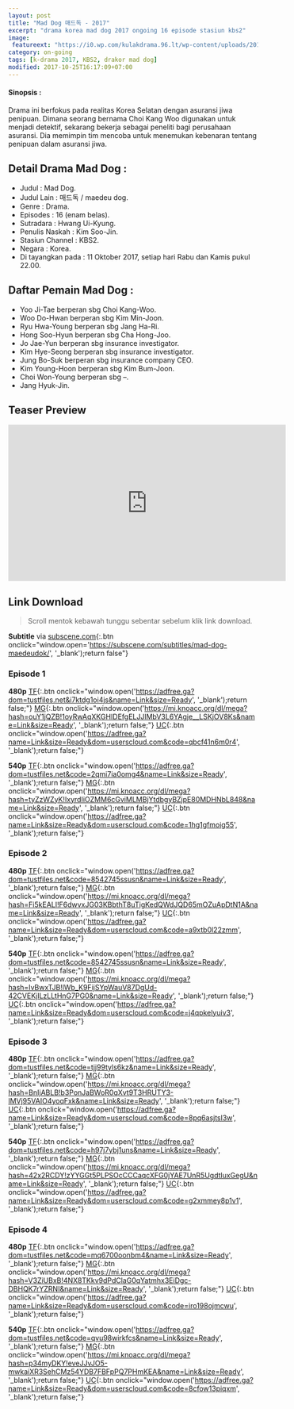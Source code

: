 ```yaml
---
layout: post
title: "Mad Dog 매드독 - 2017"
excerpt: "drama korea mad dog 2017 ongoing 16 episode stasiun kbs2"
image:
 featureext: "https://i0.wp.com/kulakdrama.96.lt/wp-content/uploads/2017/10/maddog-poster1.jpg?resize=600%2C315"
category: on-going
tags: [k-drama 2017, KBS2, drakor mad dog]
modified: 2017-10-25T16:17:09+07:00
---
```

<h4>Sinopsis :</h4>

Drama ini berfokus pada realitas Korea Selatan dengan asuransi jiwa penipuan. Dimana seorang bernama Choi Kang Woo digunakan untuk menjadi detektif, sekarang bekerja sebagai peneliti bagi perusahaan asuransi. Dia memimpin tim mencoba untuk menemukan kebenaran tentang penipuan dalam asuransi jiwa.

## Detail Drama Mad Dog :

- Judul : Mad Dog.
- Judul Lain : 매드독 / maedeu dog.
- Genre : Drama.
- Episodes : 16 (enam belas).
- Sutradara : Hwang Ui-Kyung.
- Penulis Naskah : Kim Soo-Jin.
- Stasiun Channel : KBS2.
- Negara : Korea.
- Di tayangkan pada : 11 Oktober 2017, setiap hari Rabu dan Kamis pukul 22.00.

## Daftar Pemain Mad Dog :

- Yoo Ji-Tae berperan sbg Choi Kang-Woo.
- Woo Do-Hwan berperan sbg Kim Min-Joon.
- Ryu Hwa-Young berperan sbg Jang Ha-Ri.
- Hong Soo-Hyun berperan sbg Cha Hong-Joo.
- Jo Jae-Yun berperan sbg insurance investigator.
- Kim Hye-Seong berperan sbg insurance investigator.
- Jung Bo-Suk berperan sbg insurance company CEO.
- Kim Young-Hoon berperan sbg Kim Bum-Joon.
- Choi Won-Young berperan sbg –.
- Jang Hyuk-Jin.

## Teaser Preview

<iframe src="https://www.youtube.com/embed/A3M0KTAR-bc" width="560" height="315" frameborder="0" allowfullscreen="allowfullscreen"></iframe>

## Link Download

> Scroll mentok kebawah tunggu sebentar sebelum klik link download.

**Subtitle** via [subscene.com](#){:.btn onclick="window.open='https://subscene.com/subtitles/mad-dog-maedeudok/', '_blank');return false"}

### Episode 1
**480p** [TF](#){:.btn onclick="window.open('https://adfree.ga?dom=tustfiles.net&i7ktdg1oi4js&name=Link&size=Ready', '_blank');return false;"} [MG](#){:.btn onclick="window.open('https://mi.knoacc.org/dl/mega?hash=ouY1jQZB!1oyRwAqXKGHIDEfgELJJlMbV3L6YAgje__LSKjOV8Ks&name=Link&size=Ready', '_blank');return false;"} [UC](#){:.btn onclick="window.open('https://adfree.ga?name=Link&size=Ready&dom=userscloud.com&code=qbcf41n6m0r4', '_blank');return false;"}

**540p** [TF](#){:.btn onclick="window.open('https://adfree.ga?dom=tustfiles.net&code=2qmi7ia0omg4&name=Link&size=Ready', '_blank');return false;"} [MG](#){:.btn onclick="window.open('https://mi.knoacc.org/dl/mega?hash=tyZzWZyK!IxyrdIiOZMM6cGviMLMBjYtdbgyBZjpE80MDHNbL848&name=Link&size=Ready', '_blank');return false;"} [UC](#){:.btn onclick="window.open('https://adfree.ga?name=Link&size=Ready&dom=userscloud.com&code=1hg1gfmoig55', '_blank');return false;"}

### Episode 2
**480p** [TF](#){:.btn onclick="window.open('https://adfree.ga?dom=tustfiles.net&code=8542745ssusn&name=Link&size=Ready', '_blank');return false;"} [MG](#){:.btn onclick="window.open('https://mi.knoacc.org/dl/mega?hash=Fi5kEALI!F6dwvxJG03KBbthT8uTigKedQWdJQD65mOZuApDtN1A&name=Link&size=Ready', '_blank');return false;"} [UC](#){:.btn onclick="window.open('https://adfree.ga?name=Link&size=Ready&dom=userscloud.com&code=a9xtb0l22zmm', '_blank');return false;"}

**540p** [TF](#){:.btn onclick="window.open('https://adfree.ga?dom=tustfiles.net&code=8542745ssusn&name=Link&size=Ready', '_blank');return false;"} [MG](#){:.btn onclick="window.open('https://mi.knoacc.org/dl/mega?hash=IvBwxTJB!lWb_K9FijSYpWauV87DgUd-42CVEKjILzLLtHnG7PG0&name=Link&size=Ready', '_blank');return false;"} [UC](#){:.btn onclick="window.open('https://adfree.ga?name=Link&size=Ready&dom=userscloud.com&code=j4qpkelyuiv3', '_blank');return false;"}
### Episode 3
**480p** [TF](#){:.btn onclick="window.open('https://adfree.ga?dom=tustfiles.net&code=tjj99tyls6kz&name=Link&size=Ready', '_blank');return false;"} [MG](#){:.btn onclick="window.open('https://mi.knoacc.org/dl/mega?hash=BnIjABLB!b3PonJaBWoR0qXvt9T3HRUTY3-lMVj95VAIO4yoqFxk&name=Link&size=Ready', '_blank');return false;"} [UC](#){:.btn onclick="window.open('https://adfree.ga?name=Link&size=Ready&dom=userscloud.com&code=8pq6asjtsl3w', '_blank');return false;"}

**540p** [TF](#){:.btn onclick="window.open('https://adfree.ga?dom=tustfiles.net&code=h97j7ybj1uns&name=Link&size=Ready', '_blank');return false;"} [MG](#){:.btn onclick="window.open('https://mi.knoacc.org/dl/mega?hash=42x2RCDY!zYYGGt5PLPSOcCCCaqcXFG0jYAE7UnR5UgdtluxGegU&name=Link&size=Ready', '_blank');return false;"} [UC](#){:.btn onclick="window.open('https://adfree.ga?name=Link&size=Ready&dom=userscloud.com&code=g2xmmey8p1v1', '_blank');return false;"}
### Episode 4
**480p** [TF](#){:.btn onclick="window.open('https://adfree.ga?dom=tustfiles.net&code=mq6700oonbm4&name=Link&size=Ready', '_blank');return false;"} [MG](#){:.btn onclick="window.open('https://mi.knoacc.org/dl/mega?hash=V3ZiUBxB!4NX8TKkv9dPdClaG0qYatmhx3EiDgc-DBHQK7rYZRNI&name=Link&size=Ready', '_blank');return false;"} [UC](#){:.btn onclick="window.open('https://adfree.ga?name=Link&size=Ready&dom=userscloud.com&code=iro198ojmcwu', '_blank');return false;"}

**540p** [TF](#){:.btn onclick="window.open('https://adfree.ga?dom=tustfiles.net&code=qvu98wirkfcs&name=Link&size=Ready', '_blank');return false;"} [MG](#){:.btn onclick="window.open('https://mi.knoacc.org/dl/mega?hash=p34myDKY!eveJJvJO5-mwkaiXR3SehCMz54YDB7FBFpPQ7PHmKEA&name=Link&size=Ready', '_blank');return false;"} [UC](#){:.btn onclick="window.open('https://adfree.ga?name=Link&size=Ready&dom=userscloud.com&code=8cfow13piqxm', '_blank');return false;"}
